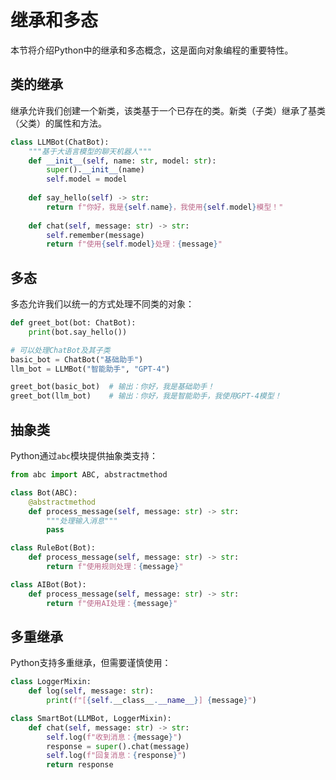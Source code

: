 # 继承和多态

本节将介绍Python中的继承和多态概念，这是面向对象编程的重要特性。

## 类的继承

继承允许我们创建一个新类，该类基于一个已存在的类。新类（子类）继承了基类（父类）的属性和方法。

```python
class LLMBot(ChatBot):
    """基于大语言模型的聊天机器人"""
    def __init__(self, name: str, model: str):
        super().__init__(name)
        self.model = model
    
    def say_hello(self) -> str:
        return f"你好，我是{self.name}，我使用{self.model}模型！"
    
    def chat(self, message: str) -> str:
        self.remember(message)
        return f"使用{self.model}处理：{message}"
```

## 多态

多态允许我们以统一的方式处理不同类的对象：

```python
def greet_bot(bot: ChatBot):
    print(bot.say_hello())

# 可以处理ChatBot及其子类
basic_bot = ChatBot("基础助手")
llm_bot = LLMBot("智能助手", "GPT-4")

greet_bot(basic_bot)  # 输出：你好，我是基础助手！
greet_bot(llm_bot)    # 输出：你好，我是智能助手，我使用GPT-4模型！
```

## 抽象类

Python通过`abc`模块提供抽象类支持：

```python
from abc import ABC, abstractmethod

class Bot(ABC):
    @abstractmethod
    def process_message(self, message: str) -> str:
        """处理输入消息"""
        pass

class RuleBot(Bot):
    def process_message(self, message: str) -> str:
        return f"使用规则处理：{message}"

class AIBot(Bot):
    def process_message(self, message: str) -> str:
        return f"使用AI处理：{message}"
```

## 多重继承

Python支持多重继承，但需要谨慎使用：

```python
class LoggerMixin:
    def log(self, message: str):
        print(f"[{self.__class__.__name__}] {message}")

class SmartBot(LLMBot, LoggerMixin):
    def chat(self, message: str) -> str:
        self.log(f"收到消息：{message}")
        response = super().chat(message)
        self.log(f"回复消息：{response}")
        return response
```